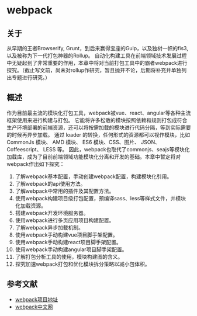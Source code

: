 # webpack

## 关于

从早期的王者Browserify, Grunt，到后来赢得宝座的Gulp，以及独树一帜的fis3, 以及被称为下一代打包神器的Rollup。
自动化构建工具在前端领域技术发展过程中无疑起到了非常重要的作用，本章中将对当前打包工具中的霸者webpack进行探究。（截止写文前，尚未对rollup作研究，暂且抛开不论，后期将补充并单独列出专题进行研究。）

## 概述

作为目前最主流的模块化打包工具，webpack被vue、react、angular等各种主流框架使用来进行构建与打包。
它能将许多松散的模块按照依赖和规则打包成符合生产环境部署的前端资源，还可以将按需加载的模块进行代码分隔，等到实际需要的时候再异步加载。
通过 loader 的转换，任何形式的资源都可以视作模块，比如 CommonJs 模块、 AMD 模块、 ES6 模块、CSS、图片、 JSON、Coffeescript、 LESS 等。
因此，webpack也取代了commonjs、seajs等模块化加载库，成为了目前前端领域功能模块化分离和开发的基础。本章中暂定将对webpack作出如下探究：

1. 了解webpack基本配置，手动创建webpack配置，构建模块化引用。
2. 了解webpack的api使用方法。
3. 了解webpack中常用的插件及其配置方法。
4. 使用webpack构建项目级打包配置，预编译sass、less等样式文件，并模块化加载资源。
5. 搭建webpack开发环境服务器。
6. 使用webpack进行多页应用项目构建配置。
7. 了解webpack异步加载机制。
8. 使用webpack手动构建vue项目脚手架配置。
9. 使用webpack手动构建react项目脚手架配置。
10. 使用webpack手动构建angular项目脚手架配置。
11. 了解打包分析工具的使用，模块构建图的含义。
12. 探究加速webpack打包和优化模块拆分策略以减小包体积。

## 参考文献

- [webpack项目地址](https://github.com/webpack/webpack)
- [webpack中文网](https://www.webpackjs.com/)
